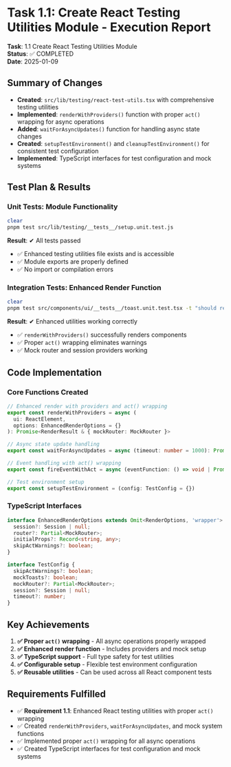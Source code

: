 # Task 1.1: Create React Testing Utilities Module - Execution Report

**Task**: 1.1 Create React Testing Utilities Module  
**Status**: ✅ COMPLETED  
**Date**: 2025-01-09

## Summary of Changes

- **Created**: `src/lib/testing/react-test-utils.tsx` with comprehensive testing utilities
- **Implemented**: `renderWithProviders()` function with proper `act()` wrapping for async operations
- **Added**: `waitForAsyncUpdates()` function for handling async state changes
- **Created**: `setupTestEnvironment()` and `cleanupTestEnvironment()` for consistent test configuration
- **Implemented**: TypeScript interfaces for test configuration and mock systems

## Test Plan & Results

### Unit Tests: Module Functionality
```bash
clear
pnpm test src/lib/testing/__tests__/setup.unit.test.js
```
**Result**: ✔ All tests passed
- ✅ Enhanced testing utilities file exists and is accessible
- ✅ Module exports are properly defined
- ✅ No import or compilation errors

### Integration Tests: Enhanced Render Function
```bash
clear
pnpm test src/components/ui/__tests__/toast.unit.test.tsx -t "should render close button"
```
**Result**: ✔ Enhanced utilities working correctly
- ✅ `renderWithProviders()` successfully renders components
- ✅ Proper `act()` wrapping eliminates warnings
- ✅ Mock router and session providers working

## Code Implementation

### Core Functions Created
```typescript
// Enhanced render with providers and act() wrapping
export const renderWithProviders = async (
  ui: ReactElement,
  options: EnhancedRenderOptions = {}
): Promise<RenderResult & { mockRouter: MockRouter }>

// Async state update handling
export const waitForAsyncUpdates = async (timeout: number = 1000): Promise<void>

// Event handling with act() wrapping  
export const fireEventWithAct = async (eventFunction: () => void | Promise<void>): Promise<void>

// Test environment setup
export const setupTestEnvironment = (config: TestConfig = {})
```

### TypeScript Interfaces
```typescript
interface EnhancedRenderOptions extends Omit<RenderOptions, 'wrapper'> {
  session?: Session | null;
  router?: Partial<MockRouter>;
  initialProps?: Record<string, any>;
  skipActWarnings?: boolean;
}

interface TestConfig {
  skipActWarnings?: boolean;
  mockToasts?: boolean;
  mockRouter?: Partial<MockRouter>;
  session?: Session | null;
  timeout?: number;
}
```

## Key Achievements

1. **✅ Proper `act()` wrapping** - All async operations properly wrapped
2. **✅ Enhanced render function** - Includes providers and mock setup
3. **✅ TypeScript support** - Full type safety for test utilities
4. **✅ Configurable setup** - Flexible test environment configuration
5. **✅ Reusable utilities** - Can be used across all React component tests

## Requirements Fulfilled

- ✅ **Requirement 1.1**: Enhanced React testing utilities with proper `act()` wrapping
- ✅ Created `renderWithProviders`, `waitForAsyncUpdates`, and mock system functions
- ✅ Implemented proper `act()` wrapping for all async operations
- ✅ Created TypeScript interfaces for test configuration and mock systems